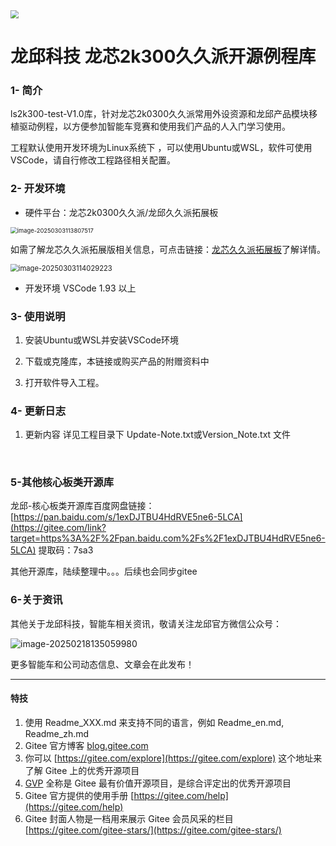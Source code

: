 <img src="./MD_Image/longqiu.png" style="zoom:80%;" />

# 龙邱科技 龙芯2k300久久派开源例程库

### 1- 简介
ls2k300-test-V1.0库，针对龙芯2k0300久久派常用外设资源和龙邱产品模块移植驱动例程，以方便参加智能车竞赛和使用我们产品的人入门学习使用。

工程默认使用开发环境为Linux系统下 ，可以使用Ubuntu或WSL，软件可使用VSCode，请自行修改工程路径相关配置。

### 2- 开发环境

- 硬件平台：龙芯2k0300久久派/龙邱久久派拓展板

<img src="./MD_Image/image-龙芯2k0300久久派.png" alt="image-20250303113807517" style="zoom:67%;" />

如需了解龙芯久久派拓展版相关信息，可点击链接：[龙芯久久派拓展板](https://item.taobao.com/item.htm?id=878340053033)了解详情。

<img src="./MD_Image/image-龙芯久久派拓展板.png" alt="image-20250303114029223" style="zoom:80%;" />

- 开发环境 VSCode 1.93 以上

### 3- 使用说明

1. 安装Ubuntu或WSL并安装VSCode环境

2. 下载或克隆库，本链接或购买产品的附赠资料中

3. 打开软件导入工程。



### 4- 更新日志

   1. 更新内容 详见工程目录下 Update-Note.txt或Version_Note.txt 文件


​         

###  5-其他核心板类开源库

   龙邱-核心板类开源库百度网盘链接：[https://pan.baidu.com/s/1exDJTBU4HdRVE5ne6-5LCA](https://gitee.com/link?target=https%3A%2F%2Fpan.baidu.com%2Fs%2F1exDJTBU4HdRVE5ne6-5LCA) 提取码：7sa3

   其他开源库，陆续整理中。。。后续也会同步gitee

### 6-关于资讯

   其他关于龙邱科技，智能车相关资讯，敬请关注龙邱官方微信公众号：

   ![image-20250218135059980](./MD_Image/%E5%BE%AE%E4%BF%A1%E5%85%AC%E4%BC%97%E5%8F%B7%E4%BA%8C%E7%BB%B4%E7%A0%81.png)

   更多智能车和公司动态信息、文章会在此发布！




----




#### 特技

1.  使用 Readme\_XXX.md 来支持不同的语言，例如 Readme\_en.md, Readme\_zh.md
2.  Gitee 官方博客 [blog.gitee.com](https://blog.gitee.com)
3.  你可以 [https://gitee.com/explore](https://gitee.com/explore) 这个地址来了解 Gitee 上的优秀开源项目
4.  [GVP](https://gitee.com/gvp) 全称是 Gitee 最有价值开源项目，是综合评定出的优秀开源项目
5.  Gitee 官方提供的使用手册 [https://gitee.com/help](https://gitee.com/help)
6.  Gitee 封面人物是一档用来展示 Gitee 会员风采的栏目 [https://gitee.com/gitee-stars/](https://gitee.com/gitee-stars/)

